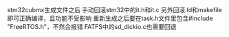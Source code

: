 stm32cubmx生成文件之后
手动回滚stm32中的it.h和it.c
另外回滚.ld和makefile即可正确编译，且功能不受影响
重新生成之后要在task.h文件里包含#include "FreeRTOS.h"，不然会报错
FATFS中的sd_dickio.c也需要回退